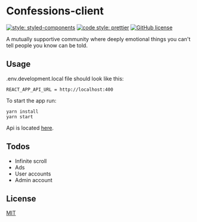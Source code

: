 # Confessions-client

[![style: styled-components](https://img.shields.io/badge/style-%F0%9F%92%85%20styled--components-orange.svg?colorB=daa357&colorA=db748e)](https://github.com/styled-components/styled-components)
[![code style: prettier](https://img.shields.io/badge/code_style-prettier-ff69b4.svg)](https://github.com/prettier/prettier)
[![GitHub license](https://img.shields.io/badge/license-MIT-blue.svg)](https://github.com/malcodeman/confessions-client/blob/master/LICENSE)

A mutually supportive community where deeply emotional things you can't tell people you know can be told.

## Usage

.env.development.local file should look like this:

```
REACT_APP_API_URL = http://localhost:400
```

To start the app run:

```
yarn install
yarn start
```

Api is located [here](https://github.com/malcodeman/confessions-server).

## Todos

- Infinite scroll
- Ads
- User accounts
- Admin account

## License

[MIT](./LICENSE)
